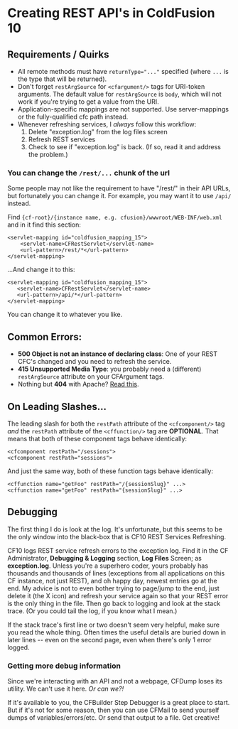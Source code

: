 # Creating REST API's in ColdFusion 10

## Requirements / Quirks

* All remote methods must have `returnType="..."` specified (where `...` is the type that will be returned).
* Don't forget `restArgSource` for `<cfargument/>` tags for URI-token arguments. The default value for `restArgSource` is `body`, which will not work if you're trying to get a value from the URI.
* Application-specific mappings are not supported. Use server-mappings or the fully-qualified cfc path instead.
* Whenever refreshing services, I _always_ follow this workflow:
   1. Delete "exception.log" from the log files screen
   1. Refresh REST services
   1. Check to see if "exception.log" is back. (If so, read it and address the problem.)

### You can change the `/rest/...` chunk of the url

Some people may not like the requirement to have "/rest/" in their API URLs, but fortunately you can change it. For example, you may want it to use `/api/` instead.

Find `{cf-root}/{instance name, e.g. cfusion}/wwwroot/WEB-INF/web.xml` and in it find this section:

	<servlet-mapping id="coldfusion_mapping_15">
	    <servlet-name>CFRestServlet</servlet-name>
	    <url-pattern>/rest/*</url-pattern>
	</servlet-mapping>

...And change it to this:

	<servlet-mapping id="coldfusion_mapping_15">
	   <servlet-name>CFRestServlet</servlet-name>
	   <url-pattern>/api/*</url-pattern>
	</servlet-mapping>

You can change it to whatever you like.

## Common Errors:

* **500 Object is not an instance of declaring class**: One of your REST CFC's changed and you need to refresh the service.
* **415 Unsupported Media Type**: you probably need a (different) `restArgSource` attribute on your CFArgument tags.
* Nothing but **404** with Apache? [Read this][1].

## On Leading Slashes...

The leading slash for both the `restPath` attribute of the `<cfcomponent/>` tag _and_ the `restPath` attribute of the `<cffunction/>` tag are **OPTIONAL**. That means that both of these component tags behave identically:

	<cfcomponent restPath="/sessions">
	<cfcomponent restPath="sessions">

And just the same way, both of these function tags behave identically:

	<cffunction name="getFoo" restPath="/{sessionSlug}" ...>
	<cffunction name="getFoo" restPath="{sessionSlug}" ...>

## Debugging

The first thing I do is look at the log. It's unfortunate, but this seems to be the only window into the black-box that is CF10 REST Services Refreshing.

CF10 logs REST service refresh errors to the exception log. Find it in the CF Administrator, **Debugging & Logging** section, **Log Files** Screen; as **exception.log**. Unless you're a superhero coder, yours probably has thousands and thousands of lines (exceptions from all applications on this CF instance, not just REST), and oh happy day, newest entries go at the end. My advice is not to even bother trying to page/jump to the end, just delete it (the X icon) and refresh your service again so that your REST error is the only thing in the file. Then go back to logging and look at the stack trace. (Or you could tail the log, if you know what I mean.)

If the stack trace's first line or two doesn't seem very helpful, make sure you read the whole thing. Often times the useful details are buried down in later lines -- even on the second page, even when there's only 1 error logged.

### Getting more debug information

Since we're interacting with an API and not a webpage, CFDump loses its utility. We can't use it here. _Or can we?!_

If it's available to you, the CFBuilder Step Debugger is a great place to start. But if it's not for some reason, then you can use CFMail to send yourself dumps of variables/errors/etc. Or send that output to a file. Get creative!


[1]:http://fusiongrokker.com/post/getting-nothing-but-404-s-for-coldfusion-10-rest-on-apache
